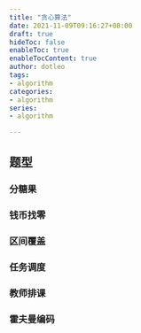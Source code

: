 ```yaml
---
title: "贪心算法"
date: 2021-11-09T09:16:27+08:00
draft: true
hideToc: false
enableToc: true
enableTocContent: true
author: dotleo
tags:
- algorithm
categories:
- algorithm
series:
- algorithm

---
```


## 题型

### 分糖果

### 钱币找零

### 区间覆盖

### 任务调度

### 教师排课

### 霍夫曼编码

### 
